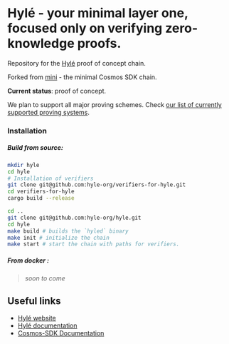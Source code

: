 # Hylé - your minimal layer one, focused only on verifying zero-knowledge proofs.

Repository for the [Hylé](https://hyle.eu) proof of concept chain.

Forked from [mini](https://github.com/cosmosregistry/chain-minimal) - the minimal Cosmos SDK chain.

**Current status**: proof of concept.

We plan to support all major proving schemes. Check [our list of currently supported proving systems](https://docs.hyle.eu/roadmap/supported-proving-schemes/).

### Installation

##### Build from source:

```sh
mkdir hyle
cd hyle
# Installation of verifiers
git clone git@github.com:hyle-org/verifiers-for-hyle.git
cd verifiers-for-hyle
cargo build --release
```
```sh
cd ..
git clone git@github.com:hyle-org/hyle.git
cd hyle
make build # builds the `hyled` binary
make init # initialize the chain
make start # start the chain with paths for verifiers.
```

##### From docker :

> _soon to come_

## Useful links

* [Hylé website](https://www.hyle.eu/)
* [Hylé documentation](https://docs.hyle.eu)
* [Cosmos-SDK Documentation](https://docs.cosmos.network/)
